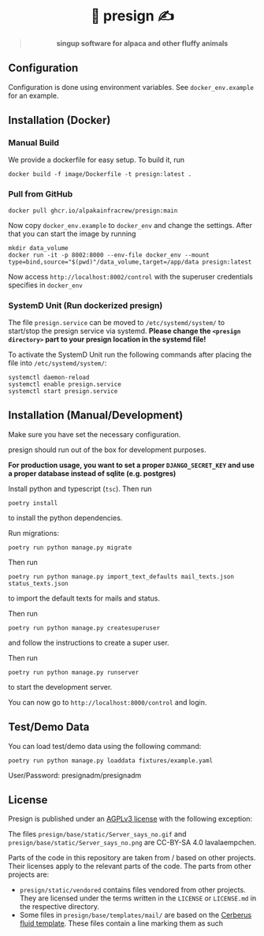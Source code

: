 # <div align="center">🦙 presign ✍️</div>

> **<div align="center">singup software for alpaca and other fluffy animals</div>**

## Configuration

Configuration is done using environment variables. See `docker_env.example` for an example.

## Installation (Docker)

### Manual Build

We provide a dockerfile for easy setup. To build it, run

```shell
docker build -f image/Dockerfile -t presign:latest .
```

### Pull from GitHub

```shell
docker pull ghcr.io/alpakainfracrew/presign:main
```

Now copy `docker_env.example` to `docker_env` and change the settings.
After that you can start the image by running

```shell
mkdir data_volume
docker run -it -p 8002:8000 --env-file docker_env --mount type=bind,source="$(pwd)"/data_volume,target=/app/data presign:latest
```

Now access `http://localhost:8002/control` with the superuser credentials specifies in `docker_env`

### SystemD Unit (Run dockerized presign)

The file `presign.service` can be moved to `/etc/systemd/system/` to start/stop the presign service via systemd.
**Please change the `<presign directory>` part to your presign location in the systemd file!**

To activate the SystemD Unit run the following commands after placing the file into `/etc/systemd/system/`:

```shell
systemctl daemon-reload
systemctl enable presign.service
systemctl start presign.service
```

## Installation (Manual/Development)

Make sure you have set the necessary configuration.

presign should run out of the box for development purposes.

**For production usage, you want to set a proper `DJANGO_SECRET_KEY` and use a proper database instead of sqlite (e.g. postgres)**

Install python and typescript (`tsc`). Then run

```shell
poetry install
```

to install the python dependencies.

Run migrations:

```shell
poetry run python manage.py migrate
```

Then run

```shell
poetry run python manage.py import_text_defaults mail_texts.json status_texts.json
```

to import the default texts for mails and status.

Then run

```shell
poetry run python manage.py createsuperuser
```

and follow the instructions to create a super user.

Then run

```shell
poetry run python manage.py runserver
```

to start the development server.

You can now go to `http://localhost:8000/control` and login.

## Test/Demo Data

You can load test/demo data using the following command:

```
poetry run python manage.py loaddata fixtures/example.yaml
```

User/Password: presignadm/presignadm

## License

Presign is published under an [AGPLv3 license](./LICENSE) with the following exception:

The files `presign/base/static/Server_says_no.gif` and `presign/base/static/Server_says_no.png` are CC-BY-SA 4.0 lavalaempchen.

Parts of the code in this repository are taken from / based on other projects. Their licenses apply to the relevant parts of the code. The parts from other projects are:

- `presign/static/vendored` contains files vendored from other projects. They are licensed under the terms written in the `LICENSE` or `LICENSE.md` in the respective directory.
- Some files in `presign/base/templates/mail/` are based on the [Cerberus fluid template](https://github.com/TedGoas/Cerberus/blob/main/cerberus-fluid.html). These files contain a line marking them as such
